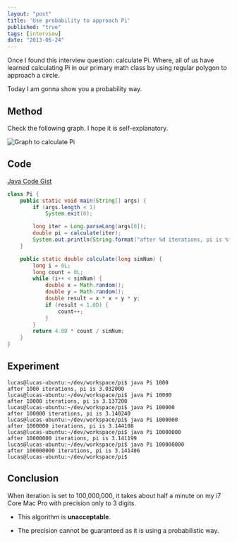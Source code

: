```yaml
---
layout: "post"
title: 'Use probability to approach Pi'
published: "true"
tags: [interview]
date: "2013-06-24"
---
```


Once I found this interview question: calculate Pi. Where, all of us have learned calculating Pi in our primary math class by using regular polygon to approach a circle.

Today I am gonna show you a probability way.

## Method

Check the following graph. I hope it is self-explanatory.

<img src="https://docs.google.com/drawings/d/1m0kMxt0QRv5hsOLwGUqvUM0TbllT6sZcIfPpFEQpsso/pub?w=480&amp;h=360" alt="Graph to calculate Pi" />

## Code

[Java Code Gist](https://gist.github.com/xianminx/b59eef29b8137827f1f0#file-pi-java)

```java
class Pi {
    public static void main(String[] args) {
        if (args.length < 1)
            System.exit(0);

        long iter = Long.parseLong(args[0]);
        double pi = calculate(iter);
        System.out.println(String.format("after %d iterations, pi is %f", iter, pi));
    }

    public static double calculate(long simNum) {
        long i = 0L;
        long count = 0L;
        while (i++ < simNum) {
            double x = Math.random();
            double y = Math.random();
            double result = x * x + y * y;
            if (result < 1.0D) {
                count++;
            }
        }
        return 4.0D * count / simNum;
    }
}
```

## Experiment

```
lucas@lucas-ubuntu:~/dev/workspace/pi$ java Pi 1000
after 1000 iterations, pi is 3.032000
lucas@lucas-ubuntu:~/dev/workspace/pi$ java Pi 10000
after 10000 iterations, pi is 3.137200
lucas@lucas-ubuntu:~/dev/workspace/pi$ java Pi 100000
after 100000 iterations, pi is 3.140240
lucas@lucas-ubuntu:~/dev/workspace/pi$ java Pi 1000000
after 1000000 iterations, pi is 3.144108
lucas@lucas-ubuntu:~/dev/workspace/pi$ java Pi 10000000
after 10000000 iterations, pi is 3.141199
lucas@lucas-ubuntu:~/dev/workspace/pi$ java Pi 100000000
after 100000000 iterations, pi is 3.141486
lucas@lucas-ubuntu:~/dev/workspace/pi$
```

## Conclusion

When iteration is set to 100,000,000, it takes about half a minute on my i7 Core Mac Pro with precision only to 3 digits.

- This algorithm is **unacceptable**.

- The precision cannot be guaranteed as it is using a probabilistic way.
